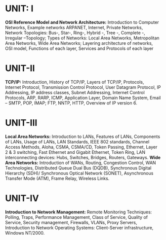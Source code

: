 # UNIT: I
**OSI Reference Model and Network Architecture:** Introduction to Computer Networks, Example networks ARPANET, Internet, Private Networks, Network Topologies: Bus-, Star-, Ring-, Hybrid -, Tree -, Complete -, Irregular –Topology; Types of Networks: Local Area Networks, Metropolitan Area Networks, Wide Area Networks; Layering architecture of networks, OSI model, Functions of each layer, Services and Protocols of each layer 
# UNIT-II
**TCP/IP:** Introduction, History of TCP/IP, Layers of TCP/IP, Protocols, Internet Protocol, Transmission Control Protocol, User Datagram Protocol, IP Addressing, IP address classes, Subnet Addressing, Internet Control Protocols, ARP, RARP, ICMP, Application Layer, Domain Name System, Email – SMTP, POP, IMAP; FTP, NNTP, HTTP, Overview of IP version 6.
# UNIT-III 
**Local Area Networks:** Introduction to LANs, Features of LANs, Components of LANs, Usage of LANs, LAN Standards, IEEE 802 standards, Channel Access Methods, Aloha, CSMA, CSMA/CD, Token Passing, Ethernet, Layer 2 & 3 switching, Fast Ethernet and Gigabit Ethernet, Token Ring, LAN interconnecting devices: Hubs, Switches, Bridges, Routers, Gateways. 
**Wide Area Networks:** Introduction of WANs, Routing, Congestion Control, WAN Technologies, Distributed Queue Dual Bus (DQDB), Synchronous Digital Hierarchy (SDH)/ Synchronous Optical Network (SONET), Asynchronous Transfer Mode (ATM), Frame Relay, Wireless Links. 
# UNIT-IV
**Introduction to Network Management:** Remote Monitoring Techniques: Polling, Traps, Performance Management, Class of Service, Quality of Service, Security management, Firewalls, VLANs, Proxy Servers, Introduction to Network Operating Systems: Client-Server infrastructure, Windows NT/2000.